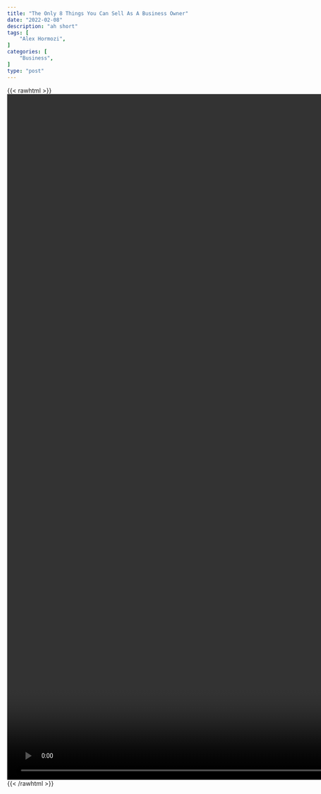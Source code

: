 ```yaml
---
title: "The Only 8 Things You Can Sell As A Business Owner"
date: "2022-02-08"
description: "ah short"
tags: [
    "Alex Hormozi",
]
categories: [
    "Business",
]
type: "post"
---
```

{{< rawhtml >}}
    <video style="height:40vh;width:auto" overflow="hidden" controls>
        <source src="https://clips.dev00ps.com/Alex_Hormozi/The_ONLY_8_Things_You_Can_Sell_as_a_Business_Owner.mp4" type="video/mp4"> 
    </video>
{{< /rawhtml >}}